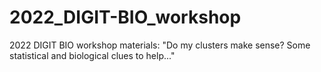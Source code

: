 # 2022_DIGIT-BIO_workshop
2022 DIGIT BIO workshop materials: "Do my clusters make sense? Some statistical and biological clues to help..."

